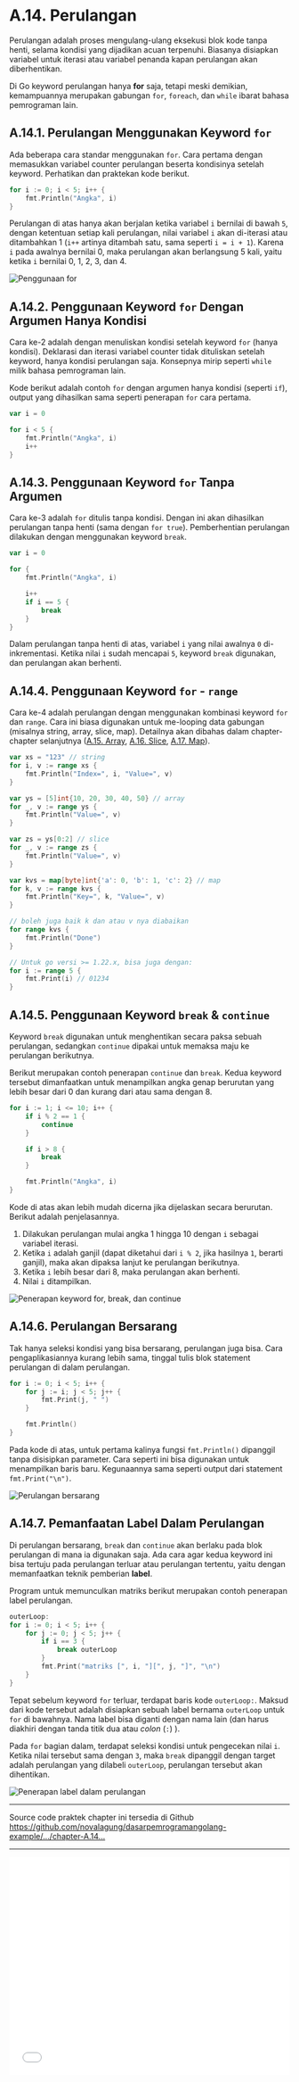# A.14. Perulangan

Perulangan adalah proses mengulang-ulang eksekusi blok kode tanpa henti, selama kondisi yang dijadikan acuan terpenuhi. Biasanya disiapkan variabel untuk iterasi atau variabel penanda kapan perulangan akan diberhentikan.

Di Go keyword perulangan hanya **for** saja, tetapi meski demikian, kemampuannya merupakan gabungan `for`, `foreach`, dan `while` ibarat bahasa pemrograman lain.

## A.14.1. Perulangan Menggunakan Keyword `for`

Ada beberapa cara standar menggunakan `for`. Cara pertama dengan memasukkan variabel counter perulangan beserta kondisinya setelah keyword. Perhatikan dan praktekan kode berikut.

```go
for i := 0; i < 5; i++ {
    fmt.Println("Angka", i)
}
```

Perulangan di atas hanya akan berjalan ketika variabel `i` bernilai di bawah `5`, dengan ketentuan setiap kali perulangan, nilai variabel `i` akan di-iterasi atau ditambahkan 1 (`i++` artinya ditambah satu, sama seperti `i = i + 1`). Karena `i` pada awalnya bernilai 0, maka perulangan akan berlangsung 5 kali, yaitu ketika `i` bernilai 0, 1, 2, 3, dan 4.

![Penggunaan `for`](images/A_perulangan_1_for.png)

## A.14.2. Penggunaan Keyword `for` Dengan Argumen Hanya Kondisi

Cara ke-2 adalah dengan menuliskan kondisi setelah keyword `for` (hanya kondisi). Deklarasi dan iterasi variabel counter tidak dituliskan setelah keyword, hanya kondisi perulangan saja. Konsepnya mirip seperti `while` milik bahasa pemrograman lain.

Kode berikut adalah contoh `for` dengan argumen hanya kondisi (seperti `if`), output yang dihasilkan sama seperti penerapan `for` cara pertama.

```go
var i = 0

for i < 5 {
    fmt.Println("Angka", i)
    i++
}
```

## A.14.3. Penggunaan Keyword `for` Tanpa Argumen

Cara ke-3 adalah `for` ditulis tanpa kondisi. Dengan ini akan dihasilkan perulangan tanpa henti (sama dengan `for true`). Pemberhentian perulangan dilakukan dengan menggunakan keyword `break`.

```go
var i = 0

for {
    fmt.Println("Angka", i)

    i++
    if i == 5 {
        break
    }
}
```

Dalam perulangan tanpa henti di atas, variabel `i` yang nilai awalnya `0` di-inkrementasi. Ketika nilai `i` sudah mencapai `5`, keyword `break` digunakan, dan perulangan akan berhenti.

## A.14.4. Penggunaan Keyword `for` - `range`

Cara ke-4 adalah perulangan dengan menggunakan kombinasi keyword `for` dan `range`. Cara ini biasa digunakan untuk me-looping data gabungan (misalnya string, array, slice, map). Detailnya akan dibahas dalam chapter-chapter selanjutnya ([A.15. Array](/A-array.html), [A.16. Slice](/A-slice.html), [A.17. Map](/A-map.html)).

```go
var xs = "123" // string
for i, v := range xs {
    fmt.Println("Index=", i, "Value=", v)
}

var ys = [5]int{10, 20, 30, 40, 50} // array
for _, v := range ys {
    fmt.Println("Value=", v)
}

var zs = ys[0:2] // slice
for _, v := range zs {
    fmt.Println("Value=", v)
}

var kvs = map[byte]int{'a': 0, 'b': 1, 'c': 2} // map
for k, v := range kvs {
    fmt.Println("Key=", k, "Value=", v)
}

// boleh juga baik k dan atau v nya diabaikan
for range kvs {
    fmt.Println("Done")
}

// Untuk go versi >= 1.22.x, bisa juga dengan:
for i := range 5 {
    fmt.Print(i) // 01234
}
```

## A.14.5. Penggunaan Keyword `break` & `continue`

Keyword `break` digunakan untuk menghentikan secara paksa sebuah perulangan, sedangkan `continue` dipakai untuk memaksa maju ke perulangan berikutnya.

Berikut merupakan contoh penerapan `continue` dan `break`. Kedua keyword tersebut dimanfaatkan untuk menampilkan angka genap berurutan yang lebih besar dari 0 dan kurang dari atau sama dengan 8.

```go
for i := 1; i <= 10; i++ {
    if i % 2 == 1 {
        continue
    }

    if i > 8 {
        break
    }

    fmt.Println("Angka", i)
}
```

Kode di atas akan lebih mudah dicerna jika dijelaskan secara berurutan. Berikut adalah penjelasannya.

 1. Dilakukan perulangan mulai angka 1 hingga 10 dengan `i` sebagai variabel iterasi.
 2. Ketika `i` adalah ganjil (dapat diketahui dari `i % 2`, jika hasilnya `1`, berarti ganjil), maka akan dipaksa lanjut ke perulangan berikutnya.
 3. Ketika `i` lebih besar dari 8, maka perulangan akan berhenti.
 4. Nilai `i` ditampilkan.

![Penerapan keyword `for`, `break`, dan `continue`](images/A_perulangan_2_for_break_continue.png)

## A.14.6. Perulangan Bersarang

Tak hanya seleksi kondisi yang bisa bersarang, perulangan juga bisa. Cara pengaplikasiannya kurang lebih sama, tinggal tulis blok statement perulangan di dalam perulangan.

```go
for i := 0; i < 5; i++ {
    for j := i; j < 5; j++ {
        fmt.Print(j, " ")
    }

    fmt.Println()
}
```

Pada kode di atas, untuk pertama kalinya fungsi `fmt.Println()` dipanggil tanpa disisipkan parameter. Cara seperti ini bisa digunakan untuk menampilkan baris baru. Kegunaannya sama seperti output dari statement `fmt.Print("\n")`.

![Perulangan bersarang](images/A_perulangan_3_nested_for.png)

## A.14.7. Pemanfaatan Label Dalam Perulangan

Di perulangan bersarang, `break` dan `continue` akan berlaku pada blok perulangan di mana ia digunakan saja. Ada cara agar kedua keyword ini bisa tertuju pada perulangan terluar atau perulangan tertentu, yaitu dengan memanfaatkan teknik pemberian **label**.

Program untuk memunculkan matriks berikut merupakan contoh penerapan label perulangan.

```go
outerLoop:
for i := 0; i < 5; i++ {
    for j := 0; j < 5; j++ {
        if i == 3 {
            break outerLoop
        }
        fmt.Print("matriks [", i, "][", j, "]", "\n")
    }
}
```

Tepat sebelum keyword `for` terluar, terdapat baris kode `outerLoop:`. Maksud dari kode tersebut adalah disiapkan sebuah label bernama `outerLoop` untuk `for` di bawahnya. Nama label bisa diganti dengan nama lain (dan harus diakhiri dengan tanda titik dua atau *colon* (`:`) ).

Pada `for` bagian dalam, terdapat seleksi kondisi untuk pengecekan nilai `i`. Ketika nilai tersebut sama dengan `3`, maka `break` dipanggil dengan target adalah perulangan yang dilabeli `outerLoop`, perulangan tersebut akan dihentikan.

![Penerapan label dalam perulangan](images/A_perulangan_4_for_label.png)

---

<div class="source-code-link">
    <div class="source-code-link-message">Source code praktek chapter ini tersedia di Github</div>
    <a href="https://github.com/novalagung/dasarpemrogramangolang-example/tree/master/chapter-A.14-perulangan">https://github.com/novalagung/dasarpemrogramangolang-example/.../chapter-A.14...</a>
</div>

---

<iframe src="partial/ebooks.html" width="100%" height="390px" frameborder="0" scrolling="no"></iframe>
